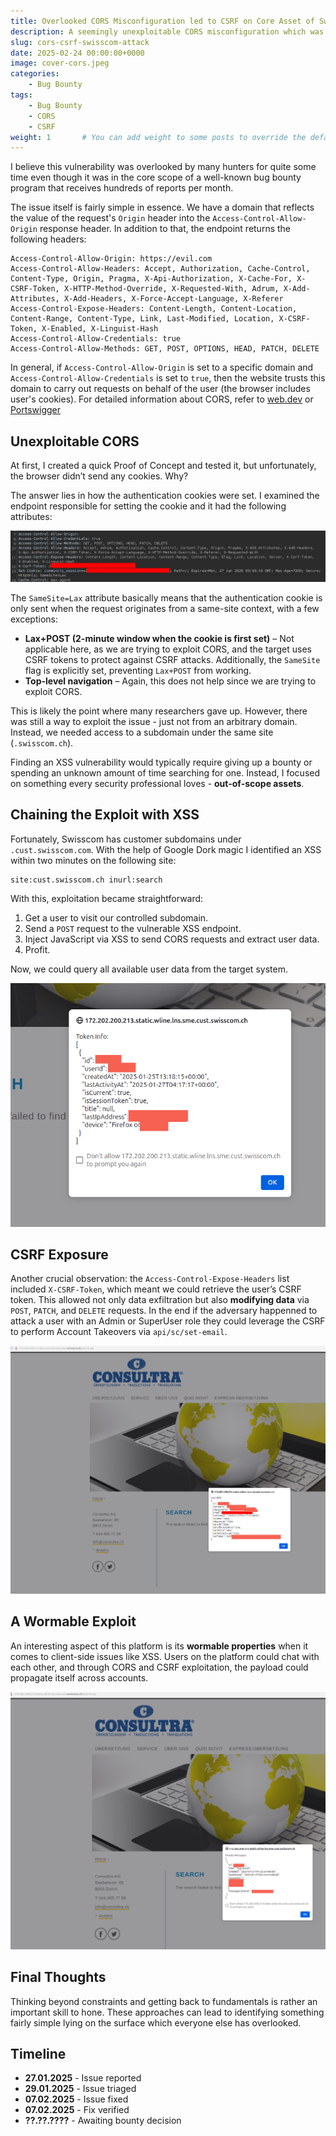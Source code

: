 ```yaml
---
title: Overlooked CORS Misconfiguration led to CSRF on Core Asset of Swisscom
description: A seemingly unexploitable CORS misconfiguration which was overlooked for years turned into a CSRF attack when chained with an XSS on an out-of-scope asset - all thanks to going back to the fundamentals
slug: cors-csrf-swisscom-attack
date: 2025-02-24 00:00:00+0000
image: cover-cors.jpeg
categories:
    - Bug Bounty
tags:
    - Bug Bounty
    - CORS
    - CSRF
weight: 1       # You can add weight to some posts to override the default sorting (date descending)
---
```


I believe this vulnerability was overlooked by many hunters for quite some time even though it was in the core scope of a well-known bug bounty program that receives hundreds of reports per month.

The issue itself is fairly simple in essence. We have a domain that reflects the value of the request's `Origin` header into the `Access-Control-Allow-Origin` response header. In addition to that, the endpoint returns the following headers:

```http
Access-Control-Allow-Origin: https://evil.com
Access-Control-Allow-Headers: Accept, Authorization, Cache-Control, Content-Type, Origin, Pragma, X-Api-Authorization, X-Cache-For, X-CSRF-Token, X-HTTP-Method-Override, X-Requested-With, Adrum, X-Add-Attributes, X-Add-Headers, X-Force-Accept-Language, X-Referer
Access-Control-Expose-Headers: Content-Length, Content-Location, Content-Range, Content-Type, Link, Last-Modified, Location, X-CSRF-Token, X-Enabled, X-Linguist-Hash
Access-Control-Allow-Credentials: true
Access-Control-Allow-Methods: GET, POST, OPTIONS, HEAD, PATCH, DELETE
```

In general, if `Access-Control-Allow-Origin` is set to a specific domain and `Access-Control-Allow-Credentials` is set to `true`, then the website trusts this domain to carry out requests on behalf of the user (the browser includes user's cookies). For detailed information about CORS, refer to [web.dev](https://web.dev/articles/cross-origin-resource-sharing) or [Portswigger](https://portswigger.net/web-security/cors)

## **Unexploitable CORS**

At first, I created a quick Proof of Concept and tested it, but unfortunately, the browser didn’t send any cookies. Why?

The answer lies in how the authentication cookies were set. I examined the endpoint responsible for setting the cookie and it had the following attributes:

![Example of how the authentication cookie was set](cookies.png)

The `SameSite=Lax` attribute basically means that the authentication cookie is only sent when the request originates from a same-site context, with a few exceptions:

- **Lax+POST (2-minute window when the cookie is first set)** – Not applicable here, as we are trying to exploit CORS, and the target uses CSRF tokens to protect against CSRF attacks. Additionally, the `SameSite` flag is explicitly set, preventing `Lax+POST` from working.
- **Top-level navigation** – Again, this does not help since we are trying to exploit CORS.

This is likely the point where many researchers gave up. However, there was still a way to exploit the issue - just not from an arbitrary domain. Instead, we needed access to a subdomain under the same site (`.swisscom.ch`).

Finding an XSS vulnerability would typically require giving up a bounty or spending an unknown amount of time searching for one. Instead, I focused on something every security professional loves - **out-of-scope assets**.

## **Chaining the Exploit with XSS**

Fortunately, Swisscom has customer subdomains under `.cust.swisscom.com`. With the help of Google Dork magic I identified an XSS within two minutes on the following site:

```
site:cust.swisscom.ch inurl:search
```


With this, exploitation became straightforward:

1. Get a user to visit our controlled subdomain.
2. Send a `POST` request to the vulnerable XSS endpoint.
3. Inject JavaScript via XSS to send CORS requests and extract user data.
4. Profit.

Now, we could query all available user data from the target system.

![Query user's token info](location.png)

## **CSRF Exposure**

Another crucial observation: the `Access-Control-Expose-Headers` list included `X-CSRF-Token`, which meant we could retrieve the user’s CSRF token. This allowed not only data exfiltration but also **modifying data** via `POST`, `PATCH`, and `DELETE` requests. In the end if the adversary happenned to attack a user with an Admin or SuperUser role they could leverage the CSRF to perform Account Takeovers via `api/sc/set-email`.

![Leak CSRF token](leak-info.png)

## **A Wormable Exploit**

An interesting aspect of this platform is its **wormable properties** when it comes to client-side issues like XSS. Users on the platform could chat with each other, and through CORS and CSRF exploitation, the payload could propagate itself across accounts.

![Query or send messages](leak-message.png)

## **Final Thoughts**

Thinking beyond constraints and getting back to fundamentals is rather an important skill to hone. These approaches can lead to identifying something fairly simple lying on the surface which everyone else has overlooked.

## **Timeline**

- **27.01.2025** - Issue reported
- **29.01.2025** - Issue triaged
- **07.02.2025** - Issue fixed
- **07.02.2025** - Fix verified
- **??.??.????** - Awaiting bounty decision

